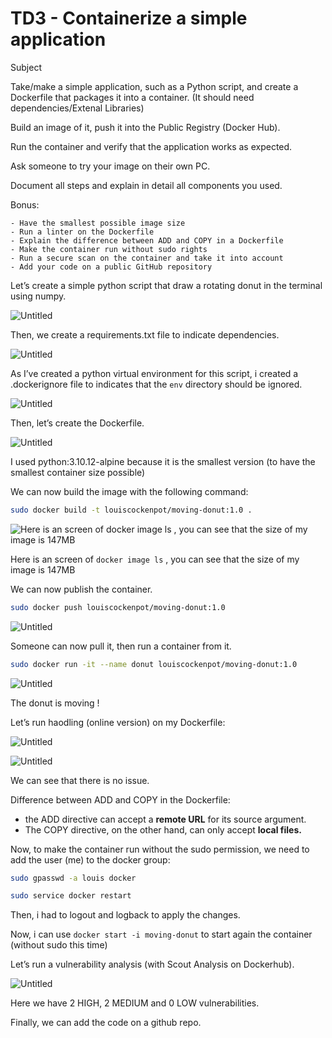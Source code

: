 # TD3 - Containerize a simple application

Subject

Take/make a simple application, such as a Python script, and create a Dockerfile that packages it into a container. (It should need dependencies/Extenal Libraries)

Build an image of it, push it into the Public Registry (Docker Hub).

Run the container and verify that the application works as expected.

Ask someone to try your image on their own PC.

Document all steps and explain in detail all components you used.

Bonus:

```
- Have the smallest possible image size
- Run a linter on the Dockerfile
- Explain the difference between ADD and COPY in a Dockerfile
- Make the container run without sudo rights
- Run a secure scan on the container and take it into account
- Add your code on a public GitHub repository
```

Let’s create a simple python script that draw a rotating donut in the terminal using numpy.

![Untitled](TD3%20-%20Containerize%20a%20simple%20application%200e26382e801b457fa6300842157dd773/Untitled.png)

Then, we create a requirements.txt file to indicate dependencies.

![Untitled](TD3%20-%20Containerize%20a%20simple%20application%200e26382e801b457fa6300842157dd773/Untitled%201.png)

As I’ve created a python virtual environment for this script, i created a .dockerignore file to indicates that the `env` directory should be ignored.

![Untitled](TD3%20-%20Containerize%20a%20simple%20application%200e26382e801b457fa6300842157dd773/Untitled%202.png)

Then, let’s create the Dockerfile.

![Untitled](TD3%20-%20Containerize%20a%20simple%20application%200e26382e801b457fa6300842157dd773/Untitled%203.png)

I used python:3.10.12-alpine because it is the smallest version (to have the smallest container size possible)

We can now build the image with the following command:

```bash
sudo docker build -t louiscockenpot/moving-donut:1.0 .
```

![Here is an screen of `docker image ls` , you can see that the size of my image is 147MB](TD3%20-%20Containerize%20a%20simple%20application%200e26382e801b457fa6300842157dd773/Untitled%204.png)

Here is an screen of `docker image ls` , you can see that the size of my image is 147MB

We can now publish the container.

```bash
sudo docker push louiscockenpot/moving-donut:1.0
```

![Untitled](TD3%20-%20Containerize%20a%20simple%20application%200e26382e801b457fa6300842157dd773/Untitled%205.png)

Someone can now pull it, then run a container from it.

```bash
sudo docker run -it --name donut louiscockenpot/moving-donut:1.0
```

![Untitled](TD3%20-%20Containerize%20a%20simple%20application%200e26382e801b457fa6300842157dd773/Untitled%206.png)

The donut is moving !

Let’s run haodling (online version) on my Dockerfile:

![Untitled](TD3%20-%20Containerize%20a%20simple%20application%200e26382e801b457fa6300842157dd773/Untitled%207.png)

![Untitled](TD3%20-%20Containerize%20a%20simple%20application%200e26382e801b457fa6300842157dd773/Untitled%208.png)

We can see that there is no issue.

Difference between ADD and COPY in the Dockerfile:

- the ADD directive can accept a **remote URL** for its source argument.
- The COPY directive, on the other hand, can only accept **local files.**

Now, to make the container run without the sudo permission, we need to add the user (me) to the docker group:

```bash
sudo gpasswd -a louis docker
```

```bash
sudo service docker restart
```

Then, i had to logout and logback to apply the changes.

Now, i can use `docker start -i moving-donut` to start again the container (without sudo this time)

Let’s run a vulnerability analysis (with Scout Analysis on Dockerhub).

![Untitled](TD3%20-%20Containerize%20a%20simple%20application%200e26382e801b457fa6300842157dd773/Untitled%209.png)

Here we have 2 HIGH, 2 MEDIUM and 0 LOW vulnerabilities.

Finally, we can add the code on a github repo.